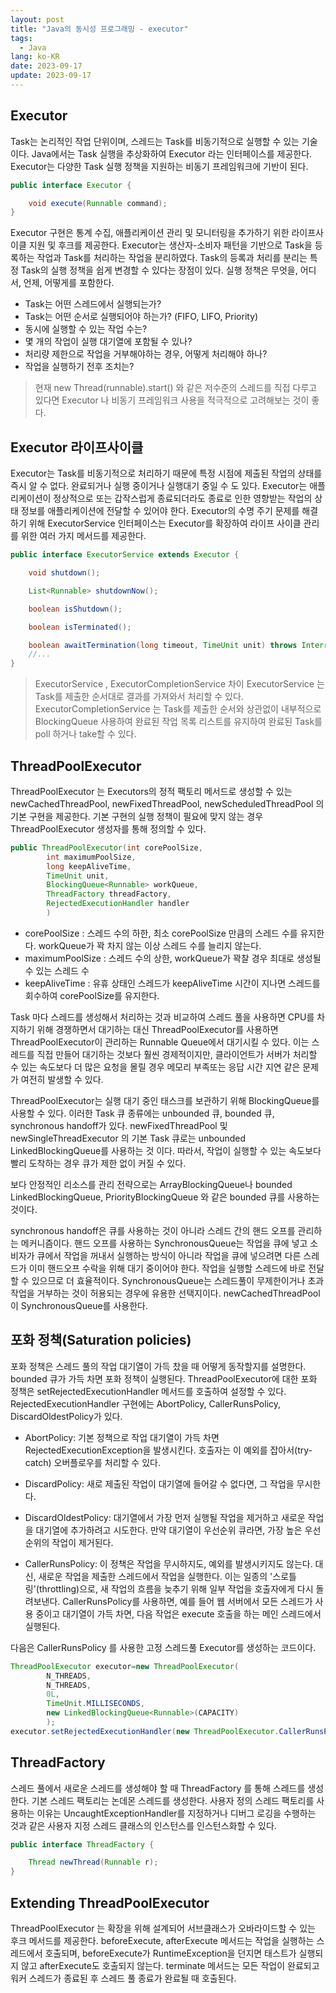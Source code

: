 ```yaml
---
layout: post
title: "Java의 동시성 프로그래밍 - executor"
tags:
  - Java
lang: ko-KR
date: 2023-09-17
update: 2023-09-17
---
```


## Executor

Task는 논리적인 작업 단위이며, 스레드는 Task를 비동기적으로 실행할 수 있는 기술이다. Java에서는 Task 실행을 추상화하여 Executor 라는 인터페이스를 제공한다. Executor는 다양한 Task 실행 정책을 지원하는 비동기 프레임워크에 기반이 된다.

```JAVA
public interface Executor {

	void execute(Runnable command);
}
```

Executor 구현은 통계 수집, 애플리케이션 관리 및 모니터링을 추가하기 위한 라이프사이클 지원 및 후크를 제공한다.
Executor는 생산자-소비자 패턴을 기반으로 Task을 등록하는 작업과 Task를 처리하는 작업을 분리하였다.
Task의 등록과 처리를 분리는 특정 Task의 실행 정책을 쉽게 변경할 수 있다는 장점이 있다.
실행 정책은 무엇을, 어디서, 언제, 어떻게를 포함한다.

- Task는 어떤 스레드에서 실행되는가?
- Task는 어떤 순서로 실행되어야 하는가? (FIFO, LIFO, Priority)
- 동시에 실행할 수 있는 작업 수는?
- 몇 개의 작업이 실행 대기열에 포함될 수 있나?
- 처리량 제한으로 작업을 거부해야하는 경우, 어떻게 처리해야 하나?
- 작업을 실행하기 전후 조치는?

> 현재 new Thread(runnable).start() 와 같은 저수준의 스레드를 직접 다루고 있다면 Executor 나 비동기 프레임워크 사용을 적극적으로 고려해보는 것이 좋다.

## Executor 라이프사이클

Executor는 Task를 비동기적으로 처리하기 때문에 특정 시점에 제출된 작업의 상태를 즉시 알 수 없다.
완료되거나 실행 중이거나 실행대기 중일 수 도 있다. Executor는 애플리케이션이 정상적으로 또는 갑작스럽게 종료되더라도 종료로 인한 영향받는 작업의 상태 정보를 애플리케이션에 전달할 수 있어야 한다.
Executor의 수명 주기 문제를 해결하기 위해 ExecutorService 인터페이스는 Executor를 확장하여 라이프 사이클 관리를 위한 여러 가지 메서드를 제공한다.

```JAVA
public interface ExecutorService extends Executor {

	void shutdown();

	List<Runnable> shutdownNow();

	boolean isShutdown();

	boolean isTerminated();

	boolean awaitTermination(long timeout, TimeUnit unit) throws InterruptedException;
	//...
}
```

> ExecutorService , ExecutorCompletionService 차이
> ExecutorService 는 Task를 제출한 순서대로 결과를 가져와서 처리할 수 있다.
> ExecutorCompletionService 는 Task를 제출한 순서와 상관없이 내부적으로 BlockingQueue 사용하여 완료된 작업 목록 리스트를 유지하여 완료된 Task를 poll 하거나 take할 수 있다.

## ThreadPoolExecutor

ThreadPoolExecutor 는 Executors의 정적 팩토리 메서드로 생성할 수 있는 newCachedThreadPool, newFixedThreadPool, newScheduledThreadPool 의 기본 구현을 제공한다.
기본 구현의 실행 정책이 필요에 맞지 않는 경우 ThreadPoolExecutor 생성자를 통해 정의할 수 있다.

```JAVA
public ThreadPoolExecutor(int corePoolSize,
		int maximumPoolSize,
		long keepAliveTime,
		TimeUnit unit,
		BlockingQueue<Runnable> workQueue,
		ThreadFactory threadFactory,
		RejectedExecutionHandler handler
		) 
```

- corePoolSize : 스레드 수의 하한, 최소 corePoolSize 만큼의 스레드 수를 유지한다. workQueue가 꽉 차지 않는 이상 스레드 수를 늘리지 않는다.
- maximumPoolSize : 스레드 수의 상한, workQueue가 꽉찰 경우 최대로 생성될 수 있는 스레드 수
- keepAliveTime : 유휴 상태인 스레드가 keepAliveTime 시간이 지나면 스레드를 회수하여 corePoolSize를 유지한다.

Task 마다 스레드를 생성해서 처리하는 것과 비교하여 스레드 풀을 사용하면 CPU를 차지하기 위해 경쟁하면서 대기하는 대신 ThreadPoolExecutor를 사용하면 ThreadPoolExecutor이 관리하는 Runnable Queue에서 대기시킬 수 있다. 이는 스레드를 직접
만들어 대기하는 것보다 훨씬 경제적이지만, 클라이언트가 서버가 처리할 수 있는 속도보다 더 많은 요청을 몰릴 경우 메모리 부족또는 응답 시간 지연 같은 문제가 여전히 발생할 수 있다.

ThreadPoolExecutor는 실행 대기 중인 태스크를 보관하기 위해 BlockingQueue를 사용할 수 있다. 이러한 Task 큐 종류에는 unbounded 큐, bounded 큐, synchronous handoff가 있다.
newFixedThreadPool 및 newSingleThreadExecutor 의 기본 Task 큐로는 unbounded LinkedBlockingQueue를 사용하는 것 이다. 따라서, 작업이 실행할 수 있는 속도보다 빨리 도착하는 경우 큐가 제한 없이 커질 수 있다.

보다 안정적인 리소스를 관리 전략으로는 ArrayBlockingQueue나 bounded LinkedBlockingQueue, PriorityBlockingQueue 와 같은 bounded 큐를 사용하는 것이다.

synchronous handoff은 큐를 사용하는 것이 아니라 스레드 간의 핸드 오프를 관리하는 메커니즘이다.
핸드 오프를 사용하는 SynchronousQueue는 작업을 큐에 넣고 소비자가 큐에서 작업을 꺼내서 실행하는 방식이 아니라 작업을 큐에 넣으려면 다른 스레드가 이미 핸드오프 수락을 위해 대기 중이어야 한다. 작업을 실행할 스레드에 바로 전달할 수 있으므로 더 효율적이다.
SynchronousQueue는 스레드풀이 무제한이거나 초과 작업을 거부하는 것이 허용되는 경우에 유용한 선택지이다. newCachedThreadPool이 SynchronousQueue를 사용한다.

## 포화 정책(Saturation policies)

포화 정책은 스레드 풀의 작업 대기열이 가득 찼을 때 어떻게 동작할지를 설명한다. bounded 큐가 가득 차면 포화 정책이 실행된다. ThreadPoolExecutor에 대한 포화 정책은 setRejectedExecutionHandler 메서드를 호출하여 설정할 수 있다.
RejectedExecutionHandler 구현에는 AbortPolicy, CallerRunsPolicy, DiscardOldestPolicy가 있다.

- AbortPolicy: 기본 정책으로 작업 대기열이 가득 차면 RejectedExecutionException을 발생시킨다. 호출자는 이 예외를 잡아서(try-catch) 오버플로우를 처리할 수 있다.

- DiscardPolicy: 새로 제출된 작업이 대기열에 들어갈 수 없다면, 그 작업을 무시한다.

- DiscardOldestPolicy: 대기열에서 가장 먼저 실행될 작업을 제거하고 새로운 작업을 대기열에 추가하려고 시도한다. 만약 대기열이 우선순위 큐라면, 가장 높은 우선순위의 작업이 제거된다.

- CallerRunsPolicy: 이 정책은 작업을 무시하지도, 예외를 발생시키지도 않는다. 대신, 새로운 작업을 제출한 스레드에서 작업을 실행한다. 이는 일종의 '스로틀링'(throttling)으로, 새 작업의 흐름을 늦추기 위해 일부 작업을 호출자에게 다시 돌려보낸다.
  CallerRunsPolicy를 사용하면, 예를 들어 웹 서버에서 모든 스레드가 사용 중이고 대기열이 가득 차면, 다음 작업은 execute 호출을 하는 메인 스레드에서 실행된다.

다음은 CallerRunsPolicy 를 사용한 고정 스레드풀 Executor를 생성하는 코드이다.

```JAVA
ThreadPoolExecutor executor=new ThreadPoolExecutor(
		N_THREADS,
		N_THREADS,
		0L,
		TimeUnit.MILLISECONDS,
		new LinkedBlockingQueue<Runnable>(CAPACITY)
		);
executor.setRejectedExecutionHandler(new ThreadPoolExecutor.CallerRunsPolicy());
```

## ThreadFactory

스레드 풀에서 새로운 스레드를 생성해야 할 때 ThreadFactory 를 통해 스레드를 생성한다. 기본 스레드 팩토리는 논데몬 스레드를 생성한다. 사용자 정의 스레드 팩토리를 사용하는 이유는 UncaughtExceptionHandler를 지정하거나 디버그 로깅을 수행하는 것과 같은
사용자 지정 스레드 클래스의 인스턴스를 인스턴스화할 수 있다.

```JAVA
public interface ThreadFactory {

	Thread newThread(Runnable r);
}
```

## Extending ThreadPoolExecutor

ThreadPoolExecutor 는 확장을 위해 설계되어 서브클래스가 오바라이드할 수 있는 후크 메서드를 제공한다.
beforeExecute, afterExecute 메서드는 작업을 실행하는 스레드에서 호출되며, beforeExecute가 RuntimeException을 던지면 태스트가 실행되지 않고 afterExecute도 호출되지 않는다.
terminate 메서드는 모든 작업이 완료되고 워커 스레드가 종료된 후 스레드 풀 종료가 완료될 때 호출된다.